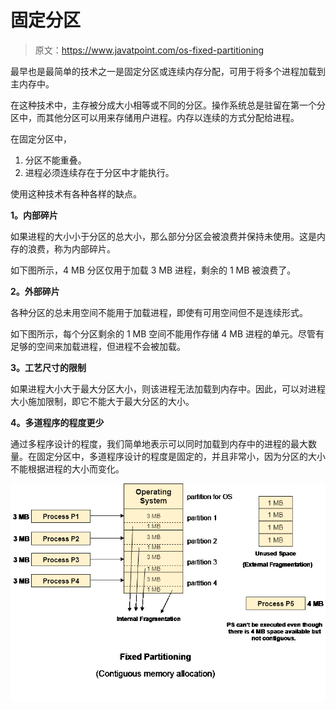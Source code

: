 # 固定分区

> 原文：<https://www.javatpoint.com/os-fixed-partitioning>

最早也是最简单的技术之一是固定分区或连续内存分配，可用于将多个进程加载到主内存中。

在这种技术中，主存被分成大小相等或不同的分区。操作系统总是驻留在第一个分区中，而其他分区可以用来存储用户进程。内存以连续的方式分配给进程。

在固定分区中，

1.  分区不能重叠。
2.  进程必须连续存在于分区中才能执行。

使用这种技术有各种各样的缺点。

**1。内部碎片**

如果进程的大小小于分区的总大小，那么部分分区会被浪费并保持未使用。这是内存的浪费，称为内部碎片。

如下图所示，4 MB 分区仅用于加载 3 MB 进程，剩余的 1 MB 被浪费了。

**2。外部碎片**

各种分区的总未用空间不能用于加载进程，即使有可用空间但不是连续形式。

如下图所示，每个分区剩余的 1 MB 空间不能用作存储 4 MB 进程的单元。尽管有足够的空间来加载进程，但进程不会被加载。

**3。工艺尺寸的限制**

如果进程大小大于最大分区大小，则该进程无法加载到内存中。因此，可以对进程大小施加限制，即它不能大于最大分区的大小。

**4。多道程序的程度更少**

通过多程序设计的程度，我们简单地表示可以同时加载到内存中的进程的最大数量。在固定分区中，多道程序设计的程度是固定的，并且非常小，因为分区的大小不能根据进程的大小而变化。

![os Fixed Partitioning](img/117a584adb8d0b8dac60734d9d1ecc17.png)